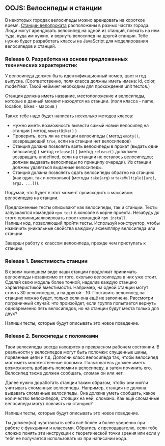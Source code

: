 ## OOJS:  Велосипеды и станции

В некоторых городах велосипеды можно арендовать на короткое время. [Станции велопроката](https://www.google.com/search?q=bike+rental+stations&espv=2&biw=1366&bih=647&tbm=isch&tbo=u&source=univ&sa=X&ved=0ahUKEwjhuaOwsf3LAhUFOiYKHQOZCkwQsAQIGw) расположены в разных частях города. Люди могут арендовать велосипед на одной из станций, поехать на нем туда, куда им нужно, и вернуть велосипед на другой станции. Тебе нужно будет разработать классы на JavaScript для моделирования велосипедов и станций.


### Release 0. Разработка на основе предложенных технических характеристик

У велосипеда должен быть идентификационный номер, цвет и год выпуска. (Cоответственно, поля класса должны иметь имена: id, color, modelYear. Такой нейминг необходим для прохождения unit тестов.)

Станция должна иметь название, местоположение и велосипеды, которые в данный момент находятся на станции.
(поля класса - name, location, bikes - массив )

Также тебе надо будет написать несколько методов класса:
- Нужно иметь возможность вывести самый новый велосипед на станции ( метод `newestBike()` )
- Проверить, есть ли на станции велосипеды ( метод `empty()`, возвращающий `true`, если на станции нет велосипедов)
- Станция должна позволять взять велосипеды в прокат (выдать один велосипед) ( метод `release()` )
  (метод `release()` должлжен возвращать undefined, если на станции не осталось велосипедов; должен выдавать велосипеды по принципу очереди). Из станции должны удаляться выданные велосипеды.
- Станция должна позволять сдать велосипеды обратно на станцию (как один, так и несколько) (методы `take(arg)` и `takeMultiple([arg1, arg2, ...])`). 
  
Подумай, что будет в этот момент происходить с массивом велосипедов на станции.

Предложенные тесты описывают как велосипеды, так и станции. Тесты запускаются командой `npm test` в консоле в корне проекта. Незабудь до этого проинициализировать проет командой `npm install`.   
Напиши код, позволяющий пройти тесты. Используй конструктор, чтобы назначить уникальные свойства каждому экземпляру велосипеда или станции. 

Заверши работу с классом велосипеда, прежде чем приступать к станции.

### Release 1. Вместимость станции
В своем нынешнем виде наши станции продолжат принимать велосипеды независимо от того, сколько велосипедов в них уже стоит. Сделай свою модель более точной, наделив каждую станцию характеристикой вместимости. Например, на одной станции могут стоять 30 велосипедов, а на другой – 10. Поставить велосипед на станцию можно будет, только если она ещё не заполнена. Рассмотри пограничный случай: что произойдет, если группа попытается вернуть одновременно пять велосипедов, но на станции будут места только для двух?

Напиши тесты, которые будут описывать это новое поведение.

### Release 2. Велосипеды с поломками
Твои велосипеды всегда находятся в прекрасном рабочем состоянии. В реальности у велосипедов могут быть поломки: спущенные шины, порванные цепи и т.д. Дополни класс велосипеда так, чтобы велосипед мог иметь множественные поломки. Пользователь должен иметь возможность добавить поломки к велосипеду, а затем починить его. Велосипед также должен сообщать, сломан он или нет.

Далее нужно доработать станции таким образом, чтобы они могли учитывать сломанные велосипеды. Например, станция не должна выдавать сломанные велосипеды. Она должна уметь сообщать, какое количество велосипедов, стоящих на ней, сломано. Как ещё сломанные велосипеды могут повлиять на станцию?

Напиши тесты, которые будут описывать это новое поведение.


Ты должен(на) чувствовать себя всё более и более уверенно при работе с функциями и классами. Обратись к преподавателю, если тебе сложно понять эти инструкции с теоретической точки зрения или если у тебя не получается использовать их при написании кода.

[изображение станции]: https://www.google.com/search?q=bike+rental+stations&espv=2&biw=1366&bih=647&tbm=isch&tbo=u&source=univ&sa=X&ved=0ahUKEwjhuaOwsf3LAhUFOiYKHQOZCkwQsAQIGw
[Error]: https://developer.mozilla.org/en-US/docs/Web/JavaScript/Reference/Global_Objects/Error
